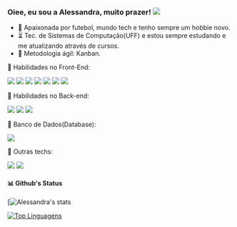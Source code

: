 
### Oiee, eu sou a Alessandra, muito prazer!  <a href="https://www.linkedin.com/in/alessandradocouto"><img src="https://img.shields.io/badge/LinkedIn-0077B5?style=for-the-badge&logo=linkedin&logoColor=white"></a> 

- 🤙 Apaixonada por futebol, mundo tech e tenho sempre um hobbie novo. 
-  :hourglass_flowing_sand: Tec. de Sistemas de Computação(UFF) e estou sempre estudando e me atualizando através de cursos.
-  :pushpin: Metodologia ágil: Kanban.


:rocket: Habilidades no Front-End:


<img src="https://img.shields.io/badge/HTML5-E34F26?style=for-the-badge&logo=html5&logoColor=white">  <img src="https://img.shields.io/badge/CSS3-1572B6?style=for-the-badge&logo=css3&logoColor=white"> <img src="https://img.shields.io/badge/JavaScript-F7DF1E?style=for-the-badge&logo=javascript&logoColor=black">  <img src="https://img.shields.io/badge/Sass-CC6699?style=for-the-badge&logo=sass&logoColor=white">   <img src="https://img.shields.io/badge/Git-F05032?style=for-the-badge&logo=git&logoColor=white">
<img src="https://img.shields.io/badge/React-20232A?style=for-the-badge&logo=react&logoColor=61DAFB">
<img src="https://img.shields.io/badge/Material--UI-0081CB?style=for-the-badge&logo=material-ui&logoColor=white">

 
:roller_coaster:  Habilidades no Back-end:


<img src="https://img.shields.io/badge/TypeScript-007ACC?style=for-the-badge&logo=typescript&logoColor=white">  <img src="https://img.shields.io/badge/Java-CCCCCC?style=for-the-badge&logo=java&logoColor=black">  <img src="https://img.shields.io/badge/Python-14354C?style=for-the-badge&logo=python&logoColor=white">


:closed_lock_with_key: Banco de Dados(Database):


<img src="https://img.shields.io/badge/Mysql-000000?style=for-the-badge&logo=mysql&logoColor=yellow">

 
:telescope: Outras techs:

<img src="https://img.shields.io/badge/Figma-F24E1E?style=for-the-badge&logo=figma&logoColor=white">  <img src="https://img.shields.io/badge/Inkscape-000000?style=for-the-badge&logo=Inkscape&logoColor=white"> 



#### :bar_chart: Github's Status

[![Alessandra's stats](https://github-readme-stats.vercel.app/api?username=anuraghazra&theme=dracula&show_icons=true)

[![Top Linguagens](https://github-readme-stats.vercel.app/api/top-langs/?username=alessandradocouto&layout=compact)](https://github.com/alessandradocouto/github-readme-stats)
